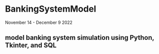 # BankingSystemModel
November 14 - December 9 2022
## model banking system simulation using Python, Tkinter, and SQL
